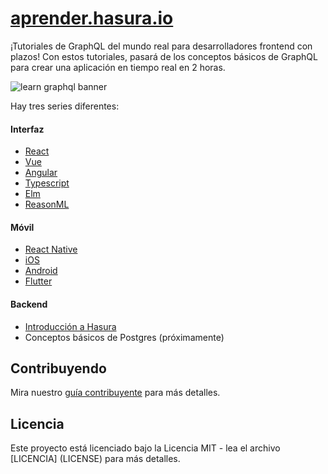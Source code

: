 # [aprender.hasura.io](https://learn.hasura.io)

¡Tutoriales de GraphQL del mundo real para desarrolladores frontend con plazos!
Con estos tutoriales, pasará de los conceptos básicos de GraphQL para crear una aplicación en tiempo real en 2 horas.

![learn graphql banner](https://storage.googleapis.com/graphql-engine-cdn.hasura.io/learn-hasura/assets/homepage/learn-banner.png)

Hay tres series diferentes:

#### Interfaz

- [React](https://learn.hasura.io/graphql/react)
- [Vue](https://learn.hasura.io/graphql/vue)
- [Angular](https://learn.hasura.io/graphql/angular-apollo)
- [Typescript](https://learn.hasura.io/graphql/typescript-react-apollo)
- [Elm](https://learn.hasura.io/graphql/elm-graphql)
- [ReasonML](https://learn.hasura.io/graphql/reason-react-apollo)

#### Móvil

- [React Native](https://learn.hasura.io/graphql/react-native)
- [iOS](https://learn.hasura.io/graphql/ios)
- [Android](https://learn.hasura.io/graphql/android)
- [Flutter](https://learn.hasura.io/graphql/flutter-graphql)

#### Backend

- [Introducción a Hasura](https://learn.hasura.io/graphql/hasura)
- Conceptos básicos de Postgres (próximamente)

## Contribuyendo

Mira nuestro [guía contribuyente](CONTRIBUTING.md) para más detalles.

## Licencia
Este proyecto está licenciado bajo la Licencia MIT - lea el archivo [LICENCIA] (LICENSE) para más detalles.
